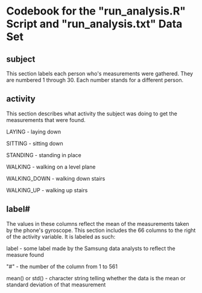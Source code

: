 # Codebook for the "run_analysis.R" Script and "run_analysis.txt" Data Set

## subject

This section labels each person who's measurements were gathered. They are numbered 1 through 30. Each number stands for a different person. 

## activity

This section describes what activity the subject was doing to get the measurements that were found. 

LAYING - laying down

SITTING - sitting down

STANDING - standing in place

WALKING - walking on a level plane

WALKING_DOWN - walking down stairs

WALKING_UP - walking up stairs

## label#

The values in these columns reflect the mean of the measurements taken by the phone's gyroscope. This section includes the 66 columns to the right of the activity variable. It is labeled as such:

label - some label made by the Samsung data analysts to reflect the measure found

"#" - the number of the column from 1 to 561

mean() or std() - character string telling whether the data is the mean or standard deviation of that measurement

